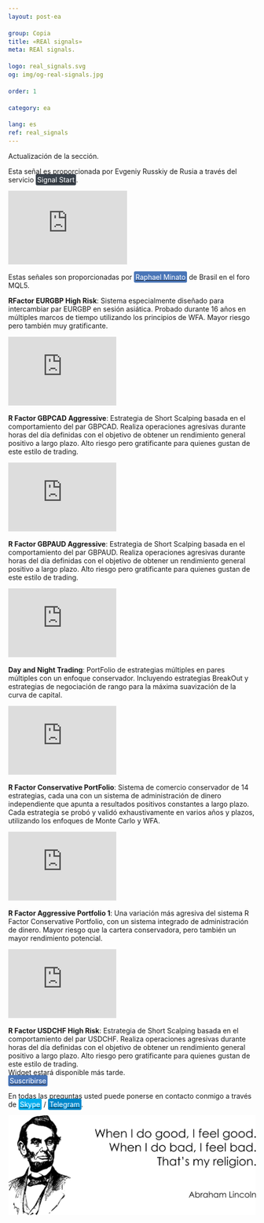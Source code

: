 ```yaml
---
layout: post-ea

group: Copia
title: «REAl signals»
meta: REAl signals.

logo: real_signals.svg
og: img/og-real-signals.jpg

order: 1

category: ea

lang: es
ref: real_signals
---
```


Actualización de la sección.

Esta señal es proporcionada por Evgeniy Russkiy de Rusia a través del servicio <a href="https://www.signalstart.com/analysis/pipspool/50865" target="_blank"><span style="background-color:#3b434c; color:white; padding:3px; border-radius: 3px">Signal Start</span></a>.  
<iframe frameborder="0" width="242" height="150" src="https://www.signalstart.com/es/widgets/1/50865?colors=578EBE,FFFFFF,004782"></iframe>

Estas señales son proporcionadas por <a href="https://www.mql5.com/es/users/johnmacknamara" target="_blank"><span style="background-color:#4a76b8; color:white; padding:3px; border-radius: 3px">Raphael Minato</span></a> de Brasil en el foro MQL5.

**RFactor EURGBP High Risk**: Sistema especialmente diseñado para intercambiar par EURGBP en sesión asiática. Probado durante 16 años en múltiples marcos de tiempo utilizando los principios de WFA. Mayor riesgo pero también muy gratificante.  
<iframe frameborder="0" width="220" height="140" src="https://www.mql5.com/es/signals/widget/signal/3ps8"></iframe>

**R Factor GBPCAD Aggressive**: Estrategia de Short Scalping basada en el comportamiento del par GBPCAD. Realiza operaciones agresivas durante horas del día definidas con el objetivo de obtener un rendimiento general positivo a largo plazo. Alto riesgo pero gratificante para quienes gustan de este estilo de trading.  
<iframe frameborder="0" width="220" height="140" src="https://www.mql5.com/es/signals/widget/signal/3qz7"></iframe>

**R Factor GBPAUD Aggressive**: Estrategia de Short Scalping basada en el comportamiento del par GBPAUD. Realiza operaciones agresivas durante horas del día definidas con el objetivo de obtener un rendimiento general positivo a largo plazo. Alto riesgo pero gratificante para quienes gustan de este estilo de trading.  
<iframe frameborder="0" width="220" height="140" src="https://www.mql5.com/es/signals/widget/signal/3rvu"></iframe>

**Day and Night Trading**: PortFolio de estrategias múltiples en pares múltiples con un enfoque conservador. Incluyendo estrategias BreakOut y estrategias de negociación de rango para la máxima suavización de la curva de capital.  
<iframe frameborder="0" width="220" height="140" src="https://www.mql5.com/es/signals/widget/signal/3ps9"></iframe>

**R Factor Conservative PortFolio**: Sistema de comercio conservador de 14 estrategias, cada una con un sistema de administración de dinero independiente que apunta a resultados positivos constantes a largo plazo. Cada estrategia se probó y validó exhaustivamente en varios años y plazos, utilizando los enfoques de Monte Carlo y WFA.  
<iframe frameborder="0" width="220" height="140" src="https://www.mql5.com/es/signals/widget/signal/3psa"></iframe>

**R Factor Aggressive Portfolio 1**: Una variación más agresiva del sistema R Factor Conservative Portfolio, con un sistema integrado de administración de dinero. Mayor riesgo que la cartera conservadora, pero también un mayor rendimiento potencial.  
<iframe frameborder="0" width="220" height="140" src="https://www.mql5.com/es/signals/widget/signal/3psb"></iframe>

**R Factor USDCHF High Risk**: Estrategia de Short Scalping basada en el comportamiento del par USDCHF. Realiza operaciones agresivas durante horas del día definidas con el objetivo de obtener un rendimiento general positivo a largo plazo. Alto riesgo pero gratificante para quienes gustan de este estilo de trading.  
Widget estará disponible más tarde.  
<a href="https://www.mql5.com/es/signals/530561" target="_blank"><span style="background-color:#4a76b8; color:white; padding:3px; border-radius: 3px">Suscribirse</span></a>


En todas las preguntas usted puede ponerse en contacto conmigo a través de <a href="skype:chutkoy89?call" target="_blank"><span style="background-color:#00aff0; color:white; padding:3px; border-radius: 3px">Skype</span></a> / <a href="https://t.me/chutkoy" target="_blank"><span style="background-color:#0088cc; color:white; padding:3px; border-radius: 3px">Telegram</span></a>.

<a data-fancybox="gallery" href="/img/programming/Lincoln.png"><img src="/img/programming/Lincoln.png" alt=""></a>
